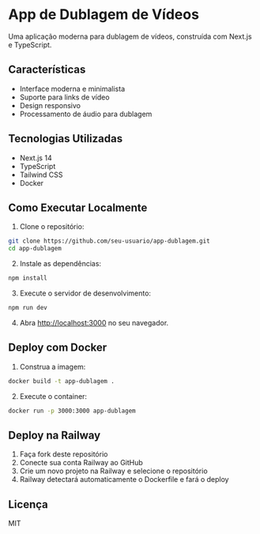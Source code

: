# App de Dublagem de Vídeos

Uma aplicação moderna para dublagem de vídeos, construída com Next.js e TypeScript.

## Características

- Interface moderna e minimalista
- Suporte para links de vídeo
- Design responsivo
- Processamento de áudio para dublagem

## Tecnologias Utilizadas

- Next.js 14
- TypeScript
- Tailwind CSS
- Docker

## Como Executar Localmente

1. Clone o repositório:
```bash
git clone https://github.com/seu-usuario/app-dublagem.git
cd app-dublagem
```

2. Instale as dependências:
```bash
npm install
```

3. Execute o servidor de desenvolvimento:
```bash
npm run dev
```

4. Abra [http://localhost:3000](http://localhost:3000) no seu navegador.

## Deploy com Docker

1. Construa a imagem:
```bash
docker build -t app-dublagem .
```

2. Execute o container:
```bash
docker run -p 3000:3000 app-dublagem
```

## Deploy na Railway

1. Faça fork deste repositório
2. Conecte sua conta Railway ao GitHub
3. Crie um novo projeto na Railway e selecione o repositório
4. Railway detectará automaticamente o Dockerfile e fará o deploy

## Licença

MIT 